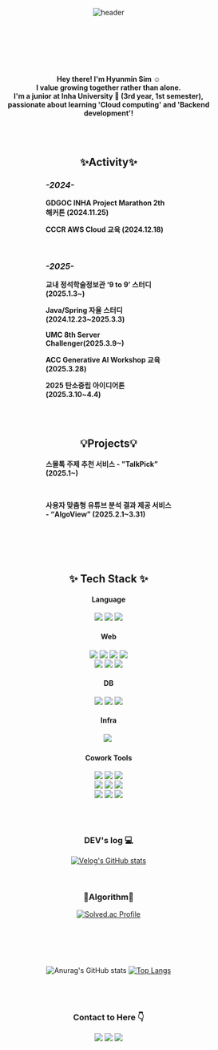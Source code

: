 <div width = "50%" align="center">
  
  ![header](https://capsule-render.vercel.app/api?type=venom&text=Welcome%20to%20Halu%27s%20Github&fontColor=87CEEB)
  <br>
  <br>
  <br>
  <br><br><br><br>
  <p><strong>Hey there! I'm Hyunmin Sim ☺️<br>
  I value growing together rather than alone.<br>
  I'm a junior at Inha University 🏫 (3rd year, 1st semester),<br>
  passionate about learning 'Cloud computing' and 'Backend development'!</strong></p>
  <br>
  <br>

  <div style="width: 50%; margin: 0 auto; text-align: center;">
    <h2>✨Activity✨</h2>  
    <div style="text-align: left;">
      <h3><em>-2024-</em></h3>
      <strong><p>GDGOC INHA Project Marathon 2th 해커톤 (2024.11.25)</p>
      <p>CCCR AWS Cloud 교육 (2024.12.18)</p><br>
      <h3><em>-2025-</em></h3>
      <p>교내 정석학술정보관 ‘9 to 9’ 스터디 (2025.1.3~)</p>
      <p>Java/Spring 자율 스터디 (2024.12.23~2025.3.3)</p>
      <p>UMC 8th Server Challenger(2025.3.9~)</p>
      <p>ACC Generative AI Workshop 교육(2025.3.28)</p>
      <p>2025 탄소중립 아이디어톤(2025.3.10~4.4)</p>
      </strong>
    </div>
  </div>
  <br>

  <br>
  <div style="width: 50%; margin: 0 auto; text-align: center;">
    <h2>💡Projects💡</h2> 
     <div style="text-align: left;">
     <strong>
     <p>스몰톡 주제 추천 서비스 - "TalkPick” (2025.1~)</p><br>
     <p>사용자 맞춤형 유튜브 분석 결과 제공 서비스 - “AlgoView” (2025.2.1~3.31)</p><br>
     </strong>
     </div>
  </div>
</div>

<br><br>
<h2 align="center">✨ Tech Stack ✨</h2>
<div align="center">
  <h4>Language</h4>
    <img src="https://img.shields.io/badge/JAVA-007396?style=flat-square&logo=JAVA&logoColor=white"/>                 
    <img src="https://img.shields.io/badge/Python-3776AB?style=flat-square&logo=Python&logoColor=white"/>
    <img src="https://img.shields.io/badge/C++-00599C?style=flat-square&logo=C%2B%2B&logoColor=white">
  <br>
  <h4>Web</h4>
  <img src="https://img.shields.io/badge/HTML5-E34F26?style=flat-square&logo=HTML5&logoColor=white"/>
  <img src="https://img.shields.io/badge/CSS-1572B6?style=flat-square&logo=CSS3&logoColor=white"/>  
  <img src="https://img.shields.io/badge/JavaScript-F7DF1E?style=flat-square&logo=JavaScript&logoColor=white">
  <img src="https://img.shields.io/badge/Thymeleaf-005F0F?style=flat-square&logo=Thymeleaf&logoColor=white"><br>
  <img src="https://img.shields.io/badge/Spring-6DB33F?style=flat-square&logo=Spring&logoColor=white"/>           
  <img src="https://img.shields.io/badge/SpringBoot-6DB33F?style=flat-square&logo=SpringBoot&logoColor=white"/>
  <img src="https://img.shields.io/badge/Spring%20Data%20JPA-6DB33F?style=flat-square&logo=Spring&logoColor=white"/>

  <br>
  <h4>DB</h4>
  <img src="https://img.shields.io/badge/mysql-4479A1?style=flat-square&logo=mysql&logoColor=white"/>
  <img src="https://img.shields.io/badge/postgresql-4169E1?style=flat-square&logo=postgresql&logoColor=white"/>
  <img src="https://img.shields.io/badge/H2-4169E3?style=flat-square&logo=H2&logoColor=white"/>
  <h4>Infra</h4>
  <img src="https://img.shields.io/badge/AWS-232F3E?style=flat-square&logo=amazonaws&logoColor=white"/></a>&nbsp    
  <h4>Cowork Tools</h4>
  <img src="https://img.shields.io/badge/github-181717?style=flat-square&logo=github&logoColor=white">     
  <img src="https://img.shields.io/badge/git-F05032?style=flat-square&logo=git&logoColor=white">
  <img src="https://img.shields.io/badge/Postman-FF6C37?style=flat-square&logo=postman&logoColor=white">
  <br><img src="https://img.shields.io/badge/Swagger-85EA2D?style=flat-square&logo=Swagger&logoColor=white">
  <img src="https://img.shields.io/badge/FIGMA-F24E1E?style=flat-square&logo=FIGMA&logoColor=white">
  <img src="https://img.shields.io/badge/Notion-000000?style=flat-square&logo=Notion&logoColor=white"><br>
  <img src="https://img.shields.io/badge/IntelliJ-181717?style=flat-square&logo=IntelliJ+IDEA&logoColor=white">
  <img src="https://img.shields.io/badge/VSCode-007ACC?style=flat-square&logo=visual-studio-code&logoColor=white">
  <img src="https://img.shields.io/badge/Eclipse-2C2255?style=flat-square&logo=eclipse&logoColor=white">  
  <h2></h2>
  <br>
  
</div>
<h3 align="center"> DEV's log 💻 </h3>

<div align="center">
  
  [![Velog's GitHub stats](https://velog-readme-stats.vercel.app/api?name=simhyunmin&color=)](https://velog.io/@simhyunmin)

</div>
<br>
<h3 align="center">📝Algorithm📝</h3>

<div align="center">
  
  [![Solved.ac Profile](http://mazassumnida.wtf/api/v2/generate_badge?boj=jpsim1234)](https://solved.ac/jpsim1234/)
  
</div>
<h2></h2>

<br><br><br>
<div align="center">
  
  ![Anurag's GitHub stats](https://github-readme-stats.vercel.app/api?username=simhyunmin&show_icons=true&theme=dark)
  [![Top Langs](https://github-readme-stats.vercel.app/api/top-langs/?username=simhyunmin&layout=compact)](https://github.com/simhyunmin/github-readme-stats)<br>
  <br>
  <br>
  <br>
  <h3>Contact to Here 👇</h3>
  <img src="https://img.shields.io/badge/Gmail-D14836?style=for-the-badge&logo=gmail&logoColor=white&link=mailto:shm66371945@gmail.com"/></a>
  <a href="https://www.instagram.com/hyunmin1125"><img src="https://img.shields.io/badge/Instagram-%23E4405F.svg?style=for-the-badge&logo=Instagram&logoColor=white&link=https://www.instagram.com/hyunmin1125"/></a>
  <a href="https://velog.io/@simhyunmin"><img src="http://img.shields.io/badge/-Velog-20c997?style=for-the-badge&link=https://velog.io/@simhyunmin"/></a>
  
</div>


